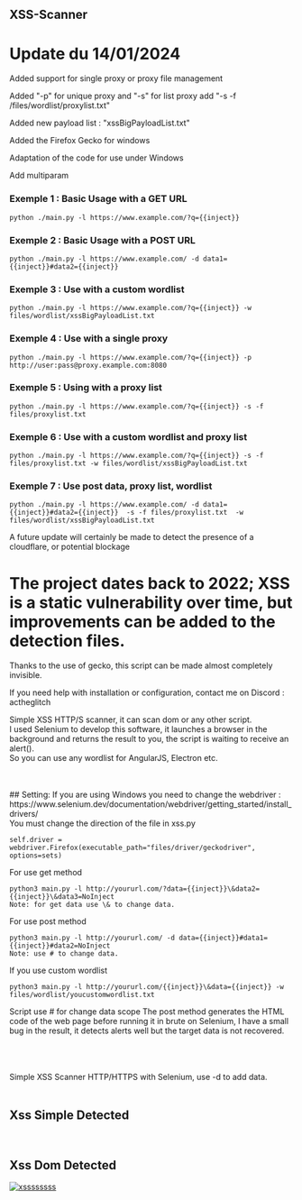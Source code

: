 ## XSS-Scanner

# Update du 14/01/2024
Added support for single proxy or proxy file management

Added "-p" for unique proxy and "-s" for list proxy add "-s -f /files/wordlist/proxylist.txt"

Added new payload list : "xssBigPayloadList.txt"

Added the Firefox Gecko for windows

Adaptation of the code for use under Windows

Add multiparam

### Exemple 1 : Basic Usage with a GET URL
    python ./main.py -l https://www.example.com/?q={{inject}}

### Exemple 2 : Basic Usage with a POST URL
    python ./main.py -l https://www.example.com/ -d data1={{inject}}#data2={{inject}}

### Exemple 3 : Use with a custom wordlist
    python ./main.py -l https://www.example.com/?q={{inject}} -w files/wordlist/xssBigPayloadList.txt

### Exemple 4 : Use with a single proxy
    python ./main.py -l https://www.example.com/?q={{inject}} -p http://user:pass@proxy.example.com:8080

### Exemple 5 : Using with a proxy list
    python ./main.py -l https://www.example.com/?q={{inject}} -s -f files/proxylist.txt

### Exemple 6 : Use with a custom wordlist and proxy list
    python ./main.py -l https://www.example.com/?q={{inject}} -s -f files/proxylist.txt -w files/wordlist/xssBigPayloadList.txt

### Exemple 7 : Use post data, proxy list, wordlist 
    python ./main.py -l https://www.example.com/ -d data1={{inject}}#data2={{inject}}  -s -f files/proxylist.txt  -w files/wordlist/xssBigPayloadList.txt


A future update will certainly be made to detect the presence of a cloudflare, or potential blockage


# The project dates back to 2022; XSS is a static vulnerability over time, but improvements can be added to the detection files.

Thanks to the use of gecko, this script can be made almost completely invisible.

If you need help with installation or configuration, contact me on Discord : actheglitch

Simple XSS HTTP/S scanner, it can scan dom or any other script. <br>I used Selenium to develop this software, it launches a browser in the background and returns the result to you, the script is waiting to receive an alert(). <br>So you can use any wordlist for AngularJS, Electron etc.<br><br>

<br>
## Setting: 
If you are using Windows you need to change the webdriver : <br>
https://www.selenium.dev/documentation/webdriver/getting_started/install_drivers/<br>
You must change the direction of the file in xss.py<br>
      
    self.driver = webdriver.Firefox(executable_path="files/driver/geckodriver", options=sets)
    
For use get method<br>
      
    python3 main.py -l http://yoururl.com/?data={{inject}}\&data2={{inject}}\&data3=NoInject
    Note: for get data use \& to change data.

For use post method

    python3 main.py -l http://yoururl.com/ -d data={{inject}}#data1={{inject}}#data2=NoInject
    Note: use # to change data.


If you use custom wordlist

    python3 main.py -l http://yoururl.com/{{inject}}\&data={{inject}} -w files/wordlist/youcustomwordlist.txt


Script use # for change data scope
The post method generates the HTML code of the web page before running it in brute on Selenium, 
I have a small bug in the result, it detects alerts well but the target data is not recovered.


<br>
<br><br>
Simple XSS Scanner HTTP/HTTPS with Selenium, use -d to add data.<br><br>

## Xss Simple Detected
<a href='https://postimg.cc/PPSTvjzg' target='_blank'><img src='https://i.postimg.cc/6pX3S67p/Capture-d-cran-2022-01-17-17-30-15.png' border='0' alt=''/></a><br><br>

## Xss Dom Detected
<a href='https://postimg.cc/wtq61jSY' target='_blank'><img src='https://i.postimg.cc/bvbdFGgr/xssssssss.png' border='0' alt='xssssssss'/></a>

<br>
